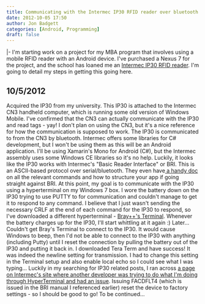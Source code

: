 ```yaml
---
title: Communicating with the Intermec IP30 RFID reader over bluetooth...hopefully with Android
date: 2012-10-05 17:50
author: Jon Badgett
categories: [Android, Programming]
draft: false
---
```

|-
  I'm starting work on a project for my MBA program that involves using a mobile RFID reader with an Android device. <!--more-->
  I've purchased a Nexus 7 for the project, and the school has loaned me an <a href="http://www.intermec.com/products/ip30a/index.aspx">Intermec IP30 RFID reader</a>. I'm going to detail my steps in getting this going here. <h2>10/5/2012</h2> Acquired the IP30 from my university. This IP30 is attached to the Intermec CN3 handheld computer, which is running some old version of Windows Mobile. I've confirmed that the CN3 can actually communicate with the IP30 and read tags - yay! I don't plan on using the CN3, but it's a nice reference for how the communication is supposed to work.
  The IP30 is communicated to from the CN3 by bluetooth. Intermec offers some libraries for C# development, but I won't be using them as this will be an Android application. I'll be using Xamarin's Mono for Android (C#), but the Intermec assembly uses some Windows CE libraries so it's no help. Luckily, it looks like the IP30 works with Intermec's "Basic Reader Interface" or BRI. This is an ASCII-based protocol over serial/bluetooth. They even have<a href="http://epsfiles.intermec.com/eps_files/eps_man/937-000.pdf"> a handy doc</a> on all the relevant commands and how to structure your app if going straight against BRI.
  At this point, my goal is to communicate with the IP30 using a hyperterminal on my Windows 7 box. I wore the battery down on the IP30 trying to use PUTTY to for communication and couldn't manage to get it to respond to any command. I believe that I just wasn't sending the necessary CRLF at the end of each command for the IP30 to respond, so I've downloaded a different hyperterminal - <a href="https://sites.google.com/site/terminalbpp/">Bray++'s Terminal</a>. Whenever the battery charges up for the IP30, I'll start whittling at it again :)
  Later...
  Couldn't get Bray's Terminal to connect to the IP30. It would cause Windows to beep, then I'd not be able to connect to the IP30 with anything (including Putty) until I reset the connection by pulling the battery out of the IP30 and putting it back in.
  I downloaded Tera Term and have success! It was indeed the newline setting for transmission. I had to change this setting in the Terminal setup and also enable local echo so I could see what I was typing...
  Luckily in my searching for IP30 related posts, I ran across <a href="http://community.intermec.com/t5/General-Development-Developer/IP30-Serial-Connection-configuration/td-p/18394">a page on Intermec's site where another developer was trying to do what I'm doing through HyperTerminal and had an issue</a>. Issuing FACDFLT4 (which is issued in the BRI manual I referenced earlier) reset the device to factory settings - so I should be good to go!
  To be continued...

